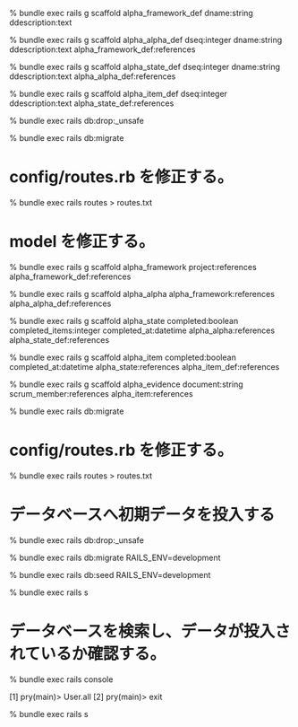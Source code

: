 % bundle exec rails g scaffold alpha_framework_def dname:string ddescription:text

% bundle exec rails g scaffold alpha_alpha_def dseq:integer dname:string ddescription:text alpha_framework_def:references

% bundle exec rails g scaffold alpha_state_def dseq:integer dname:string ddescription:text alpha_alpha_def:references

% bundle exec rails g scaffold alpha_item_def dseq:integer ddescription:text alpha_state_def:references

% bundle exec rails db:drop:_unsafe

% bundle exec rails db:migrate

# config/routes.rb を修正する。

% bundle exec rails routes > routes.txt

# model を修正する。

% bundle exec rails g scaffold alpha_framework project:references alpha_framework_def:references 

% bundle exec rails g scaffold alpha_alpha alpha_framework:references alpha_alpha_def:references

% bundle exec rails g scaffold alpha_state completed:boolean completed_items:integer completed_at:datetime alpha_alpha:references alpha_state_def:references

% bundle exec rails g scaffold alpha_item completed:boolean completed_at:datetime alpha_state:references alpha_item_def:references

% bundle exec rails g scaffold alpha_evidence document:string scrum_member:references alpha_item:references

% bundle exec rails db:migrate

# config/routes.rb を修正する。

% bundle exec rails routes > routes.txt

# データベースへ初期データを投入する

% bundle exec rails db:drop:_unsafe

% bundle exec rails db:migrate RAILS_ENV=development

% bundle exec rails db:seed RAILS_ENV=development

% bundle exec rails s

# データベースを検索し、データが投入されているか確認する。

% bundle exec rails console

[1] pry(main)> User.all
[2] pry(main)> exit

% bundle exec rails s


